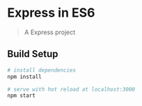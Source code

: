 # Express in ES6

> A Express project

## Build Setup

``` bash
# install dependencies
npm install

# serve with hot reload at localhost:3000
npm start
